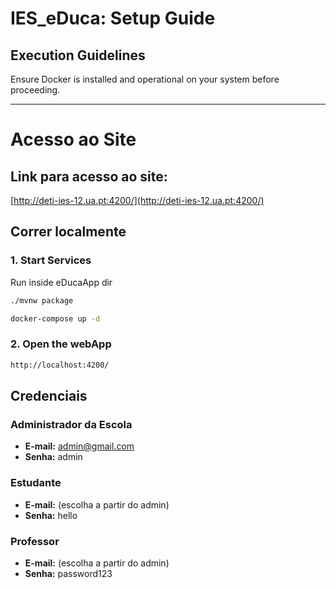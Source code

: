 # IES_eDuca: Setup Guide

## Execution Guidelines

Ensure Docker is installed and operational on your system before proceeding.

---
# Acesso ao Site

## Link para acesso ao site:


[http://deti-ies-12.ua.pt:4200/](http://deti-ies-12.ua.pt:4200/)


## Correr localmente

### 1. Start Services

Run inside eDucaApp dir
```bash
./mvnw package
```

```bash
docker-compose up -d
```

### 2. Open the webApp
```bash
http://localhost:4200/
```


## Credenciais

### Administrador da Escola

- **E-mail:** admin@gmail.com
- **Senha:** admin

### Estudante

- **E-mail:** (escolha a partir do admin)
- **Senha:** hello

### Professor

- **E-mail:** (escolha a partir do admin)
- **Senha:** password123



